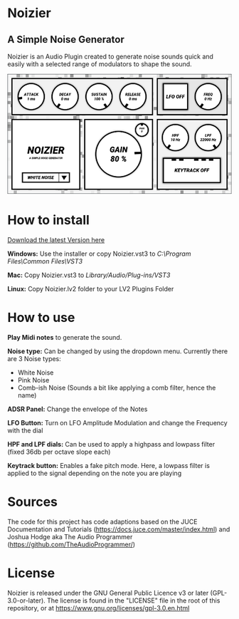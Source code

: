 
# Noizier
## A Simple Noise Generator
Noizier is an Audio Plugin created to generate noise sounds quick and easily with a selected range of modulators to shape the sound.

![Noizier Screenshot](https://github.com/MichaelHurst97/Noizier/blob/main/Assets/Noizier_Screenshot.PNG "Noizier Screenshot")


How to install
======
[Download the latest Version here](https://github.com/MichaelHurst97/Noizier/releases/tag/Release)


**Windows:** Use the installer or copy Noizier.vst3 to *C:\Program Files\Common Files\VST3*

**Mac:** Copy Noizier.vst3 to *Library/Audio/Plug-ins/VST3*

**Linux:** Copy Noizier.lv2 folder to your LV2 Plugins Folder


How to use
======
**Play Midi notes** to generate the sound.

**Noise type:** Can be changed by using the dropdown menu.
Currently there are 3 Noise types:
+ White Noise
+ Pink Noise
+ Comb-ish Noise (Sounds a bit like applying a comb filter, hence the name)

**ADSR Panel:** Change the envelope of the Notes

**LFO Button:** Turn on LFO Amplitude Modulation and change the Frequency with the dial

**HPF and LPF dials:** Can be used to apply a highpass and lowpass filter (fixed 36db per octave slope each)

**Keytrack button:** Enables a fake pitch mode. Here, a lowpass filter is applied to the signal depending on the note you are playing


Sources
======
The code for this project has code adaptions based on the JUCE Documentation and Tutorials (https://docs.juce.com/master/index.html) and Joshua Hodge aka The Audio Programmer (https://github.com/TheAudioProgrammer/)



License
======
Noizier is released under the GNU General Public Licence v3 or later (GPL-3.0-or-later). 
The license is found in the "LICENSE" file in the root of this repository, or at
https://www.gnu.org/licenses/gpl-3.0.en.html
